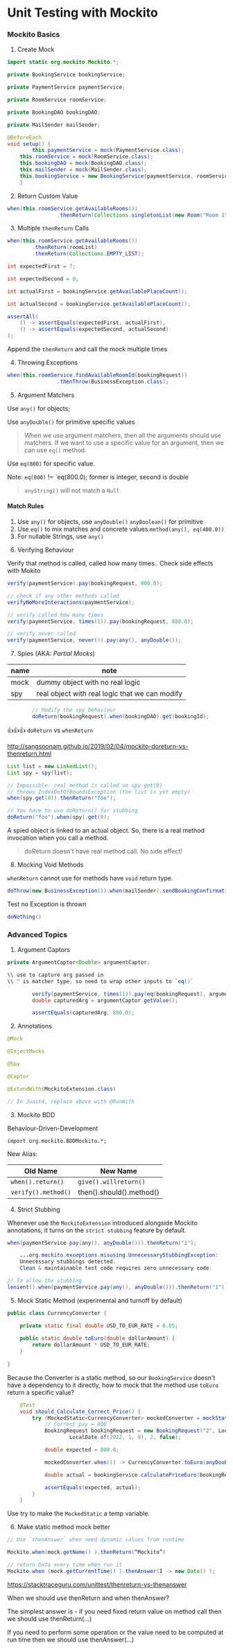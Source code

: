 # Unit Testing with Mockito

### Mockito Basics

1. Create Mock

```java
import static org.mockito.Mockito.*;

private BookingService bookingService;

private PaymentService paymentService;

private RoomService roomService;

private BookingDAO bookingDAO;

private MailSender mailSender;

@BeforeEach
void setup() {
        this.paymentService = mock(PaymentService.class);
    this.roomService = mock(RoomService.class);
    this.bookingDAO = mock(BookingDAO.class);
    this.mailSender = mock(MailSender.class);
    this.bookingService = new BookingService(paymentService, roomService, bookingDAO, mailSender);
    }
```

2. Return Custom Value

```java
when(this.roomService.getAvailableRooms())
                .thenReturn(Collections.singletonList(new Room("Room 1", 2)));
```

3. Multiple `thenReturn` Calls
```java
when(this.roomService.getAvailableRooms())
        .thenReturn(roomList)
        .thenReturn(Collections.EMPTY_LIST);

int expectedFirst = 7;

int expectedSecond = 0;

int actualFirst = bookingService.getAvailablePlaceCount();

int actualSecond = bookingService.getAvailablePlaceCount();

assertAll(
    () -> assertEquals(expectedFirst, actualFirst),
    () -> assertEquals(expectedSecond, actualSecond)
);
```

Append the `thenReturn` and call the mock multiple times


4. Throwing Exceptions 

```java
when(this.roomService.findAvailableRoomId(bookingRequest))
                .thenThrow(BusinessException.class);
```

5. Argument Matchers

Use `any()` for objects;

Use `anyDouble()` for primitive specific values

> When we use argument matchers, then all the arguments should use matchers. If we want to use a specific value for an argument, then we can use `eq()` method.

Use `eq(800)` for specific value.

Note: `eq(800)` != `eq(800.0); former is integer, second is double

> `anyString()` will not match a `Null`

#### Match Rules

1) Use `any()` for objects, use `anyDouble()` `anyBoolean()` for primitive
2) Use `eq()` to mix matches and concrete values `method(any(), eq(400.0))`
3) For nullable Strings, use `any()`

6. Verifying Behaviour

Verify that method is called, called how many times..
Check side effects with Mokito

```java
verify(paymentService).pay(bookingRequest, 800.0);

// check if any other methods called
verifyNoMoreInteractions(paymentService);

// verify called how many times
verify(paymentService, times(1)).pay(bookingRequest, 800.0);

// verify never called
verify(paymentService, never()).pay(any(), anyDouble());

```

7. Spies (AKA: *Partial Mocks*)

|name| note                                           |
|---|------------------------------------------------|
|mock| dummy object with no real logic                |
|spy| real object with real logic that we can modify |


```java
        // Modify the spy behaviour
        doReturn(bookingRequest).when(bookingDAO).get(bookingId);
```

:+1::+1::+1: `doReturn` vs `whenReturn`

http://sangsoonam.github.io/2019/02/04/mockito-doreturn-vs-thenreturn.html

```java
List list = new LinkedList();
List spy = spy(list);

// Impossible: real method is called so spy.get(0)
// throws IndexOutOfBoundsException (the list is yet empty)
when(spy.get(0)).thenReturn("foo");

// You have to use doReturn() for stubbing
doReturn("foo").when(spy).get(0);
```

A spied object is linked to an actual object. So, there is a real method invocation when you call a method.

> doReturn doesn't have real method call. No side effect!


8. Mocking Void Methods

`whenReturn` cannot use for methods have `void` return type.

```java
doThrow(new BusinessException()).when(mailSender).sendBookingConfirmation(any());
```

Test no Exception is thrown

```java
doNothing()
```

### Advanced Topics

1. Argument Captors

```java
private ArgumentCaptor<Double> argumentCaptor;

\\ use to capture arg passed in 
\\ ^ is matcher type, so need to wrap other inputs to `eq()`

        verify(paymentService, times(1)).pay(eq(bookingRequest), argumentCaptor.capture());
        double capturedArg = argumentCaptor.getValue();

        assertEquals(capturedArg, 800.0);
```


2. Annotations

```java
@Mock

@InjectMocks

@Spy

@Captor

@ExtendWith(MockitoExtension.class)

// In Junit4, replace above with @RunWith
```

3. Mockito BDD

Behaviour-Driven-Development

`import org.mockito.BDDMockito.*;`

New Alias:

| Old Name           | New Name                 |
|--------------------|--------------------------|
| `when().return()`  | `give().willreturn()`    |
| `verify().method()` | then().should().method() |


4. Strict Stubbing

Whenever use the `MockitoExtension` introduced alongside Mockito annotations, it turns on the `strict stubbing` feature by default.


```java
when(paymentService.pay(any(), anyDouble())).thenReturn("1");

    ...org.mockito.exceptions.misusing.UnnecessaryStubbingException: 
    Unnecessary stubbings detected.
    Clean & maintainable test code requires zero unnecessary code.

// To allow the stubbing
lenient().when(paymentService.pay(any(), anyDouble())).thenReturn("1");
```

5. Mock Static Method (experimental and turnoff by default)

```java
public class CurrencyConverter {

	private static final double USD_TO_EUR_RATE = 0.85;
	
	public static double toEuro(double dollarAmount) {
		return dollarAmount * USD_TO_EUR_RATE; 
	}
	
}
```

Because the Converter is a static method, so our `BookingService` doesn't have a dependency to it directly, 
how to mock that the method use `toEuro` return a specific value?

```java
    @Test
    void should_Calculate_Correct_Price() {
        try (MockedStatic<CurrencyConverter> mockedConverter = mockStatic(CurrencyConverter.class)) {
            // Correct pay = 800
            BookingRequest bookingRequest = new BookingRequest("2", LocalDate.of(2022, 1, 1),
                    LocalDate.of(2022, 1, 9), 2, false);

            double expected = 800.0;

            mockedConverter.when(() -> CurrencyConverter.toEuro(anyDouble())).thenReturn(800.0);

            double actual = bookingService.calculatePriceEuro(bookingRequest);

            assertEquals(expected, actual);
        }
    }
```

Use try to make the `MockedStatic` a temp variable.

6. Make static method mock better

```java
// Use `thenAnswer` when need dynamic values from runtime

Mockito.when(mock.getName() ).thenReturn(“Mockito”)

// return Data every time when run it
Mockito.when (mock.getCurrentTime() ).thenAnswer(I -> new Date() );


```

https://stacktraceguru.com/unittest/thenreturn-vs-thenanswer

When we should use thenReturn and when thenAnswer?

The simplest answer is - if you need fixed return value on method call then we should use thenReturn(…)

If you need to perform some operation or the value need to be computed at run time then we should use thenAnswer(…)

